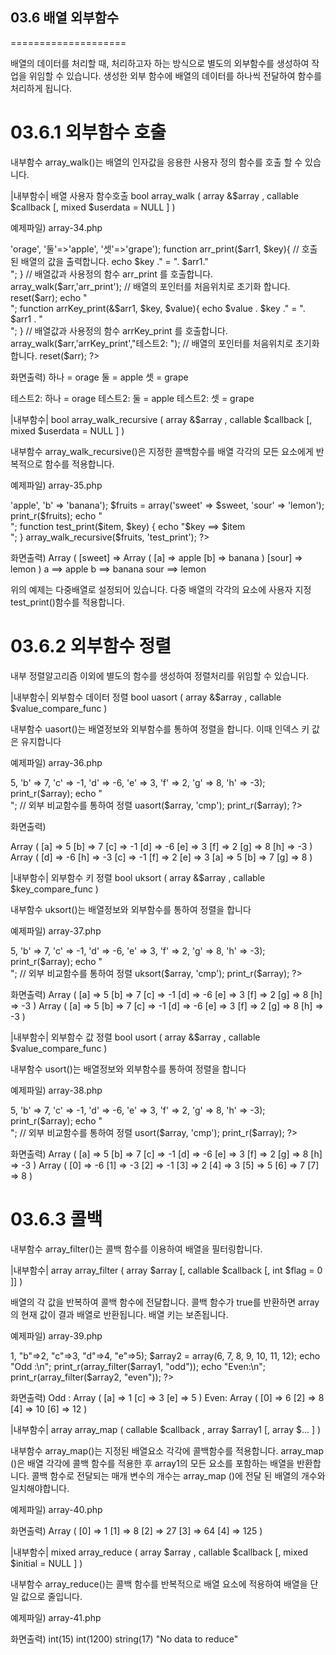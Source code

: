 03.6 배열 외부함수
---
====================

배열의 데이터를 처리할 때, 처리하고자 하는 방식으로 별도의 외부함수를 생성하여 작업을 위임할 수 있습니다. 생성한 외부 함수에 배열의 데이터를 하나씩 전달하여 함수를 처리하게 됩니다.

03.6.1 외부함수 호출
====================

내부함수 array_walk()는 배열의 인자값을 응용한 사용자 정의 함수를 호출 할 수 있습니다.

|내부함수| 배열 사용자 함수호출
bool array_walk ( array &$array , callable $callback [, mixed $userdata = NULL ] )

예제파일) array-34.php
<?php
	$arr = array('하나'=>'orage', '둘'=>'apple', '셋'=>'grape');

	function arr_print($arr1, $key){
		// 호출된 배열의 값을 출력합니다.
		echo $key ." = ". $arr1."<br>";
	}

	// 배열값과 사용정의 함수 arr_print 를 호출합니다.
	array_walk($arr,'arr_print');

	// 배열의 포인터를 처음위치로 초기화 합니다.
	reset($arr);

	echo "<br>";

	function arrKey_print(&$arr1, $key, $value){
		echo $value . $key ." = ". $arr1 . "<br>";

	}
	// 배열값과 사용정의 함수 arrKey_print 를 호출합니다.
	array_walk($arr,'arrKey_print',"테스트2: ");

	// 배열의 포인터를 처음위치로 초기화 합니다.
	reset($arr);

?>

화면출력)
하나 = orage
둘 = apple
셋 = grape

테스트2: 하나 = orage
테스트2: 둘 = apple
테스트2: 셋 = grape


|내부함수|
bool array_walk_recursive ( array &$array , callable $callback [, mixed $userdata = NULL ] )

내부함수 array_walk_recursive()은 지정한 콜백함수를 배열 각각의 모든 요소에게 반복적으로 함수를 적용합니다.

예제파일) array-35.php
<?php
	$sweet = array('a' => 'apple', 'b' => 'banana');
	$fruits = array('sweet' => $sweet, 'sour' => 'lemon');

	print_r($fruits);
	echo "<br>";

	function test_print($item, $key)
	{
    		echo "$key ==> $item <br>";
	}

	array_walk_recursive($fruits, 'test_print');
?>

화면출력)
Array ( [sweet] => Array ( [a] => apple [b] => banana ) [sour] => lemon )
a ==> apple
b ==> banana
sour ==> lemon 

위의 예제는 다중배열로 설정되어 있습니다. 다중 배열의 각각의 요소에 사용자 지정 test_print()함수를 적용합니다.


03.6.2 외부함수 정렬
====================

내부 정렬알고리즘 이외에 별도의 함수를 생성하여 정렬처리를 위임할 수 있습니다.

|내부함수| 외부함수 데이터 정렬
bool uasort ( array &$array , callable $value_compare_func )

내부함수 uasort()는 배열정보와 외부함수를 통하여 정렬을 합니다. 이때 인덱스 키 값은 유지합니다

예제파일) array-36.php
<?php
	// 비교함수
	function cmp($a, $b) {
    	if ($a == $b) return 0;
    	else return ($a < $b) ? -1 : 1;
	}

	// 배열
	$array = array('a' => 5, 'b' => 7, 'c' => -1, 'd' => -6, 'e' => 3, 'f' => 2, 'g' => 8, 'h' => -3);
	print_r($array);

	echo "<br>";

	// 외부 비교함수를 통하여 정렬
	uasort($array, 'cmp');
	print_r($array);
?>

화면출력)

Array ( [a] => 5 [b] => 7 [c] => -1 [d] => -6 [e] => 3 [f] => 2 [g] => 8 [h] => -3 )
Array ( [d] => -6 [h] => -3 [c] => -1 [f] => 2 [e] => 3 [a] => 5 [b] => 7 [g] => 8 ) 

|내부함수| 외부함수 키 정렬
bool uksort ( array &$array , callable $key_compare_func )

내부함수 uksort()는 배열정보와 외부함수를 통하여 정렬을 합니다

예제파일) array-37.php
<?php
	// 비교함수
	function cmp($a, $b) {
    	if ($a == $b) return 0;
    	else return ($a < $b) ? -1 : 1;
	}

	// 배열
	$array = array('a' => 5, 'b' => 7, 'c' => -1, 'd' => -6, 'e' => 3, 'f' => 2, 'g' => 8, 'h' => -3);
	print_r($array);

	echo "<br>";

	// 외부 비교함수를 통하여 정렬
	uksort($array, 'cmp');
	print_r($array);

?>

화면출력)
Array ( [a] => 5 [b] => 7 [c] => -1 [d] => -6 [e] => 3 [f] => 2 [g] => 8 [h] => -3 )
Array ( [a] => 5 [b] => 7 [c] => -1 [d] => -6 [e] => 3 [f] => 2 [g] => 8 [h] => -3 ) 

|내부함수| 외부함수 값 정렬
bool usort ( array &$array , callable $value_compare_func )

내부함수 usort()는 배열정보와 외부함수를 통하여 정렬을 합니다

예제파일) array-38.php
<?php
	// 비교함수
	function cmp($a, $b) {
    	if ($a == $b) return 0;
    	else return ($a < $b) ? -1 : 1;
	}

	// 배열
	$array = array('a' => 5, 'b' => 7, 'c' => -1, 'd' => -6, 'e' => 3, 'f' => 2, 'g' => 8, 'h' => -3);
	print_r($array);

	echo "<br>";

	// 외부 비교함수를 통하여 정렬
	usort($array, 'cmp');
	print_r($array);

?>

화면출력)
Array ( [a] => 5 [b] => 7 [c] => -1 [d] => -6 [e] => 3 [f] => 2 [g] => 8 [h] => -3 )
Array ( [0] => -6 [1] => -3 [2] => -1 [3] => 2 [4] => 3 [5] => 5 [6] => 7 [7] => 8 ) 

03.6.3 콜백
====================

내부함수 array_filter()는 콜백 함수를 이용하여 배열을 필터링합니다.

|내부함수|
array array_filter ( array $array [, callable $callback [, int $flag = 0 ]] )

배열의 각 값을 반복하여 콜백 함수에 전달합니다. 콜백 함수가 true를 반환하면 array의 현재 값이 결과 배열로 반환됩니다. 배열 키는 보존됩니다.

예제파일) array-39.php
<?php
	function odd($var) {
    	// returns whether the input integer is odd
    	return($var & 1);
	}

	function even($var) {
    	// returns whether the input integer is even
    	return(!($var & 1));
	}

	$array1 = array("a"=>1, "b"=>2, "c"=>3, "d"=>4, "e"=>5);
	$array2 = array(6, 7, 8, 9, 10, 11, 12);

	echo "Odd :\n";
	print_r(array_filter($array1, "odd"));

	echo "Even:\n";
	print_r(array_filter($array2, "even"));
?>

화면출력)
Odd : Array ( [a] => 1 [c] => 3 [e] => 5 )
Even: Array ( [0] => 6 [2] => 8 [4] => 10 [6] => 12 ) 


|내부함수|
array array_map ( callable $callback , array $array1 [, array $... ] )

내부함수 array_map()는 지정된 배열요소 각각에 콜백함수를 적용합니다. array_map ()은 배열 각각에 콜백 함수를 적용한 후 array1의 모든 요소를 포함하는 배열을 반환합니다. 콜백 함수로 전달되는 매개 변수의 개수는 array_map ()에 전달 된 배열의 개수와 일치해야합니다.

예제파일) array-40.php
<?php
	function cube($n) {
		// 3승값을 반환
    	return($n * $n * $n);
	}

	$a = array(1, 2, 3, 4, 5);
	$b = array_map("cube", $a);
	print_r($b);
?>

화면출력)
Array ( [0] => 1 [1] => 8 [2] => 27 [3] => 64 [4] => 125 ) 

|내부함수|
mixed array_reduce ( array $array , callable $callback [, mixed $initial = NULL ] )

내부함수 array_reduce()는 콜백 함수를 반복적으로 배열 요소에 적용하여 배열을 단일 값으로 줄입니다.

예제파일) array-41.php
<?php
function sum($carry, $item)
{
    $carry += $item;
    return $carry;
}

function product($carry, $item)
{
    $carry *= $item;
    return $carry;
}

$a = array(1, 2, 3, 4, 5);
$x = array();

var_dump(array_reduce($a, "sum"));
// int(15)

var_dump(array_reduce($a, "product", 10)); 
// int(1200), because: 10*1*2*3*4*5
// 입력한 10도 같이 포함하여 동작함

var_dump(array_reduce($x, "sum", "No data to reduce")); 
// string(17) "No data to reduce"
// 문자열의 갯수 만큼 반복된 17번의 $carry 값이 출력됨
?>

화면출력)
int(15)
int(1200)
string(17) 
"No data to reduce" 